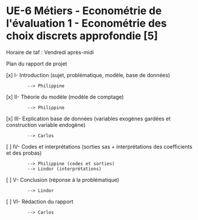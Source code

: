 # UE-6 Métiers - Econométrie de l'évaluation 1 - Econométrie des choix discrets approfondie [5]

Horaire de taf : Vendredi après-midi

Plan du rapport de projet

[x] I-		Introduction (sujet, problématique, modèle, base de données)

			--> Philippine

[x] II-		Théorie du modèle (modèle de comptage)

			--> Philippine

[x] III-	Explication base de données (variables exogènes gardées et construction variable endogène)

			--> Carlos

[ ] IV-		Codes et interprétations (sorties sas + interprétations des coefficients et des probas)

			--> Philippine (codes et sorties)
			--> Lindor (interprétations)

[ ] V-		Conclusion (réponse à la problématique)

			--> Lindor

[ ] VI-		Rédaction du rapport

			--> Carlos
